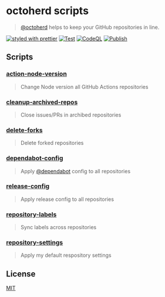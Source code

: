 # octoherd scripts

> [@octoherd](https://github.com/octoherd/) helps to keep your GitHub repositories in line.

[![styled with prettier](https://img.shields.io/badge/styled_with-prettier-ff69b4.svg)](https://github.com/prettier/prettier) [![Test](https://github.com/stoe/octoherd-scripts/workflows/Test/badge.svg)](https://github.com/stoe/octoherd-scripts/actions/workflows/test.yml) [![CodeQL](https://github.com/stoe/octoherd-scripts/actions/workflows/codeql.yml/badge.svg)](https://github.com/stoe/octoherd-scripts/actions/workflows/codeql.yml) [![Publish](https://github.com/stoe/octoherd-scripts/actions/workflows/publish.yml/badge.svg)](https://github.com/stoe/octoherd-scripts/actions/workflows/publish.yml)

## Scripts

### [action-node-version](scripts/action-node-version)

> Change Node version all GitHub Actions repositories

### [cleanup-archived-repos](scripts/cleanup-archived-repos)

> Close issues/PRs in archibed repositories

### [delete-forks](scripts/delete-forks)

> Delete forked repositories

### [dependabot-config](scripts/dependabot-config)

> Apply [@dependabot](https://github.com/dependabot) config to all repositories

### [release-config](scripts/release-config)

> Apply release config to all repositories

### [repository-labels](scripts/repository-labels)

> Sync labels across repositories

### [repository-settings](scripts/repository-settings)

> Apply my default respository settings

## License

[MIT](license)
